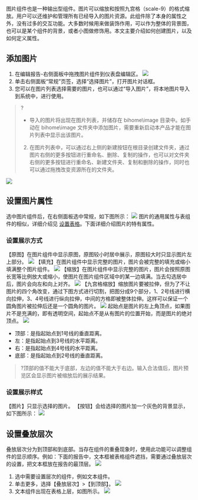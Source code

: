 图片组件也是一种输出型组件。图片可以缩放和按照九宫格（scale-9）的格式缩放。用户可以还维护和管理所有已经导入的图片资源。此组件除了本身的属性之外，没有过多的交互功能。大多数时候用来做装饰作用，可以作为整体的背景图，也可以是某个组件的背景，或者小图做修饰用。本文主要介绍如何创建图片，以及如何定义属性。

## 添加图片
1. 在编辑报告-右侧面板中拖拽图片组件到仪表盘编辑区。
![](https://main.qcloudimg.com/raw/edf7aeafc2e8c1b32092c198bde37897.png)
2. 单击右侧面板“常规”页签，选择“选择图片”，打开图片对话框。
3. 您可以在图片列表选择需要的图片，也可以通过“导入图片”，将本地图片导入到系统中，进行使用。
>?
> - 导入的图片将出现在图片列表，并储存在 bihome\image 目录中。如手动在 bihome\image 文件夹中添加图片，需要重新启动本产品才能在图片列表中显示出该图片。
>2. 在图片列表中，可以通过右上侧的新建按钮在根目录创建文件夹，通过图片右侧的更多按钮进行重命名、删除、复制的操作，也可以对文件夹右侧的更多按钮进行重命名、新建文件夹、复制和删除的操作，同时也可以通过拖拽改变资源所在的文件夹。

![](https://main.qcloudimg.com/raw/d803383e868b490f54c734c1543324bb.png)

## 设置图片属性
选中图片组件后，在右侧面板选中常规，如下图所示：
![](https://main.qcloudimg.com/raw/076da9df301e967e7cf0c04df152c381.png)
图片的通用属性与表组件的相似，详细介绍见 [设置表格](https://cloud.tencent.com/document/product/590/46827)。下面详细介绍图片的特有属性。

### 设置展示方式
【原图】在图片组件中显示原图，原图较小时居中展示，原图较大时只显示图片左上部分。
![](https://main.qcloudimg.com/raw/615df9b097a2da64dc958c35f6705db3.png)
【填充】在图片组件中显示完整的图片，图片会被完整的填充或缩小填满整个图片组件。
![](https://main.qcloudimg.com/raw/a6b3a8857ae582be822ab8e268916232.png)
【缩放】在图片组件中显示完整的图片，图片会按照原图长宽等比例放大或缩小，使图片在图片组件区域中的某一边填满。当去勾选居中后，图片会向左和向上对齐。
![](https://main.qcloudimg.com/raw/41b1bf3b3ab3e72a23f2857a567e4f9e.png)
【九宫格缩放】缩放图片要被拉伸，但为了不让图片的四个角改变，通过下图方式进行切割，把图分成9个部分，1、2号线进行横向拉伸，3、4号线进行纵向拉伸，中间的方格即被整体拉伸。这样可以保证一个圆角图片被拉伸后还是一个圆角的图片。
![](https://main.qcloudimg.com/raw/d7a3342bf5bc65876629b1f991325953.png)
起始点是图片的左上角顶点，如果图片不是充满的，即有透明空间，起始点不是从有图片的位置开始，而是图片的绝对顶点。
![](https://main.qcloudimg.com/raw/d8c614cace308db9f7dc1494d996557a.png)
- 顶部：是指起始点到1号线的垂直距离。
- 左：是指起始点到3号线的水平距离。
- 右：是指起始点到4号线的水平距离。
- 底部：是指起始点到2号线的垂直距离。
>?顶部的值不能大于底部，左边的值不能大于右边。输入合法值后，图片预览区会显示图片被缩放后的展示结果。

### 设置展示样式
【图片】只显示选择的图片。
【按钮】会给选择的图片加一个灰色的背景显示，如下图所示：
![](https://main.qcloudimg.com/raw/b03ac6b4534f0e95b2a4c541250cde04.png)

## 设置叠放层次
叠放层次分为到顶部和到底部。当存在组件的重叠现象时，使用此功能可以调整组件的显示顺序。例如：下面的报告中，文本框被表格组件遮挡，需要通过叠放层次的设置，把文本框放在报告的最顶层。
![](https://main.qcloudimg.com/raw/e785b2c6ed06d174a562e331ee880331.png)
1. 选中需要设置层次的组件，例如文本组件。
2. 单击更多，选择【叠放层次】>【到顶部】。
![](https://main.qcloudimg.com/raw/2a0506c4a98ffb3249ad7400c62f06bd.png)
3. 文本组件出现在表格上层，如图所示。
![](https://main.qcloudimg.com/raw/f2ad23f3849911cd157b00ba6d39f6ae.png)


